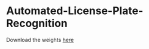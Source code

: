 # Automated-License-Plate-Recognition

Download the weights [here](https://www.kaggle.com/achrafkhazri/yolo-weights-for-licence-plate-detector)
